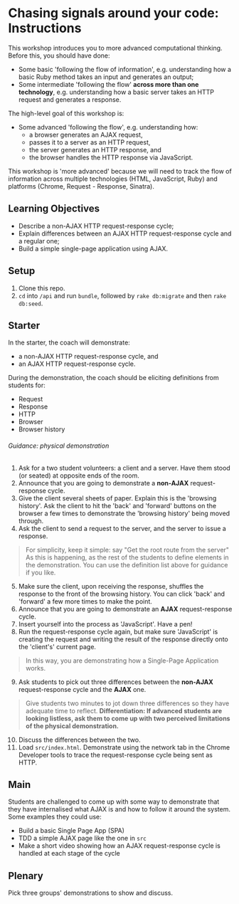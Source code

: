 # Chasing signals around your code: Instructions

This workshop introduces you to more advanced computational thinking. Before this, you should have done:

- Some basic 'following the flow of information', e.g. understanding how a basic Ruby method takes an input and generates an output;
- Some intermediate 'following the flow' **across more than one technology**, e.g. understanding how a basic server takes an HTTP request and generates a response.

The high-level goal of this workshop is:

- Some advanced 'following the flow', e.g. understanding how:
  - a browser generates an AJAX request, 
  - passes it to a server as an HTTP request,
  - the server generates an HTTP response, and
  - the browser handles the HTTP response via JavaScript.

This workshop is 'more advanced' because we will need to track the flow of information across multiple technologies (HTML, JavaScript, Ruby) and platforms (Chrome, Request - Response, Sinatra).

## Learning Objectives

- Describe a non-AJAX HTTP request-response cycle;
- Explain differences between an AJAX HTTP request-response cycle and a regular one;
- Build a simple single-page application using AJAX.

## Setup

1. Clone this repo.
2. `cd` into `/api` and run `bundle`, followed by `rake db:migrate` and then `rake db:seed`.

## Starter

In the starter, the coach will demonstrate:

- a non-AJAX HTTP request-response cycle, and
- an AJAX HTTP request-response cycle.

During the demonstration, the coach should be eliciting definitions from students for:
- Request
- Response
- HTTP
- Browser
- Browser history

###### Guidance: physical demonstration

1. Ask for a two student volunteers: a client and a server. Have them stood (or seated) at opposite ends of the room.
2. Announce that you are going to demonstrate a **non-AJAX** request-response cycle.
3. Give the client several sheets of paper. Explain this is the 'browsing history'. Ask the client to hit the 'back' and 'forward' buttons on the browser a few times to demonstrate the 'browsing history' being moved through.
4. Ask the client to send a request to the server, and the server to issue a response.

> For simplicity, keep it simple: say "Get the root route from the server"
> As this is happening, as the rest of the students to define elements in the demonstration. You can use the definition list above for guidance if you like.

5. Make sure the client, upon receiving the response, shuffles the response to the front of the browsing history. You can click 'back' and 'forward' a few more times to make the point.
6. Announce that you are going to demonstrate an **AJAX** request-response cycle.
7. Insert yourself into the process as 'JavaScript'. Have a pen!
8. Run the request-response cycle again, but make sure 'JavaScript' is creating the request and writing the result of the response directly onto the 'client's' current page.

> In this way, you are demonstrating how a Single-Page Application works.

9. Ask students to pick out three differences between the **non-AJAX** request-response cycle and the **AJAX** one.

> Give students two minutes to jot down three differences so they have adequate time to reflect. **Differentiation: If advanced students are looking listless, ask them to come up with two perceived limitations of the physical demonstration.**

10. Discuss the differences between the two.
11. Load `src/index.html`. Demonstrate using the network tab in the Chrome Developer tools to trace the request-response cycle being sent as HTTP.

## Main

Students are challenged to come up with some way to demonstrate that they have internalised what AJAX is and how to follow it around the system. Some examples they could use:

- Build a basic Single Page App (SPA)
- TDD a simple AJAX page like the one in `src`
- Make a short video showing how an AJAX request-response cycle is handled at each stage of the cycle

## Plenary

Pick three groups' demonstrations to show and discuss.